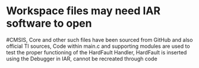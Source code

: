 # Workspace files may need IAR software to open
#CMSIS, Core and other such files have been sourced from GitHub and also official TI sources, Code within main.c and supporting modules are used to test the proper functioning of the HardFault Handler, HardFault is inserted using the Debugger in IAR, cannot be recreated through code
